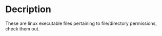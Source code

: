 # Decription

These are linux executable files pertaining to file/directory permissions, check them out.
